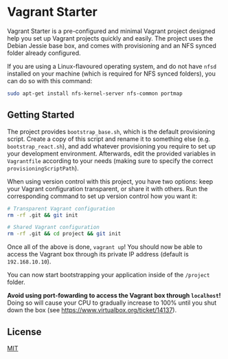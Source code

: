 # Vagrant Starter

Vagrant Starter is a pre-configured and minimal Vagrant project designed help you set up Vagrant projects quickly and easily. The project uses the Debian Jessie base box, and comes with provisioning and an NFS synced folder already configured.

If you are using a Linux-flavoured operating system, and do not have `nfsd` installed on your machine (which is required for NFS synced folders), you can do so with this command:

```bash
sudo apt-get install nfs-kernel-server nfs-common portmap
```

## Getting Started

The project provides `bootstrap_base.sh`, which is the default provisioning script. Create a copy of this script and rename it to something else (e.g. `bootstrap_react.sh`), and add whatever provisioning you require to set up your development environment. Afterwards, edit the provided variables in `Vagrantfile` according to your needs (making sure to specify the correct `provisioningScriptPath`).

When using version control with this project, you have two options: keep your Vagrant configuration transparent, or share it with others. Run the corresponding command to set up version control how you want it:

```bash
# Transparent Vagrant configuration
rm -rf .git && git init

# Shared Vagrant configuration
rm -rf .git && cd project && git init
```

Once all of the above is done, `vagrant up`! You should now be able to access the Vagrant box through its private IP address (default is `192.168.10.10`).

You can now start bootstrapping your application inside of the `/project` folder.

**Avoid using port-fowarding to access the Vagrant box through `localhost`!** Doing so will cause your CPU to gradually increase to 100% until you shut down the box (see https://www.virtualbox.org/ticket/14137).

## License
[MIT](http://vjpr.mit-license.org)
